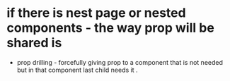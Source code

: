# if there is  nest page or  nested components - the way prop will be shared is 
 * prop drilling - forcefully giving prop to a component that is not needed but in that component last child needs it . 